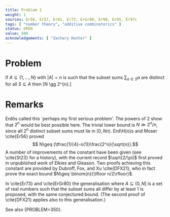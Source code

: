 ```yaml
---
title: Problem 1
weight: 1
sources: Er56, Er57, Er61, Er73, ErGr80, Er90, Er95, Er97c
tags: [ "number theory", "additive combinatorics" ]
status: OPEN
value: 500
acknowledgements: [ "Zachary Hunter" ]
---
```


# Problem

If $A\subseteq \{1,\ldots,N\}$ with $\lvert A\rvert=n$ is such that the subset sums $\sum_{a\in S}a$ are distinct for
all $S\subseteq A$ then
\[N \gg 2^{n}.\]

# Remarks

Erdős called this `perhaps my first serious problem'. The powers of $2$ show that $2^n$ would be best possible here. The
trivial lower bound is $N \gg 2^{n}/n$, since all $2^n$ distinct subset sums must lie in $[0,Nn)$.
Erd\H{o}s and Moser \cite{Er56} proved
$$ N\geq (\tfrac{1}{4}-o(1))\frac{2^n}{\sqrt{n}}.$$
A number of improvements of the constant have been given (see \cite{St23} for a history),
with the current record $\sqrt{2/\pi}$ first proved in unpublished work of Elkies and Gleason.
Two proofs achieving this constant are provided by Dubroff, Fox, and Xu \cite{DFX21},
who in fact prove the exact bound $N\geq \binom{n}{\lfloor n/2\rfloor}$.

In \cite{Er73} and \cite{ErGr80} the generalisation where $A\subseteq (0,N]$ is a set of real numbers such that the
subset sums all differ by at least $1$ is proposed, with the same conjectured bound. (The second proof of \cite{DFX21}
applies also to this generalisation.)

See also {PROBLEM=350}.